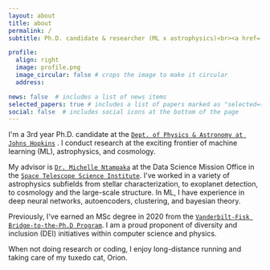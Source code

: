 ```yaml
---
layout: about
title: about
permalink: /
subtitle: Ph.D. candidate & researcher (ML x astrophysics)<br><a href='https://physics-astronomy.jhu.edu/'>JHU</a><br><a href='https://www.stsci.edu/stsci-research/fellowships/davidsen-fellowship'>Arthur Davidsen Graduate Fellow</a> @ <a href='https://www.stsci.edu/'>STScI</a>

profile:
  align: right
  image: profile.png
  image_circular: false # crops the image to make it circular
  address:

news: false  # includes a list of news items
selected_papers: true # includes a list of papers marked as "selected={true}"
social: false  # includes social icons at the bottom of the page
---
```


I'm a 3rd year Ph.D. candidate at the <a href='https://physics-astronomy.jhu.edu/'>`Dept. of Physics & Astronomy at Johns Hopkins`</a> . I conduct research at the exciting frontier of machine learning (ML), astrophysics, and cosmology.

My advisor is <a href='https://www.stsci.edu/~mntampaka/'>`Dr. Michelle Ntampaka`</a> at the Data Science Mission Office in the <a href='https://www.stsci.edu/'>`Space Telescope Science Institute`</a>. I've worked in a variety of astrophysics subfields from stellar characterization, to exoplanet detection, to cosmology and the large-scale structure. In ML, I have experience in deep neural networks, autoencoders, clustering, and bayesian theory.

Previously, I've earned an MSc degree in 2020 from the <a href='https://www.fisk-vanderbilt-bridge.org/'>`Vanderbilt-Fisk Bridge-to-the-Ph.D Program`</a>. I am a proud proponent of diversity and inclusion (DEI) initiatives within computer science and physics.

When not doing research or coding, I enjoy long-distance running and taking care of my tuxedo cat, Orion.
<br>
<br>
